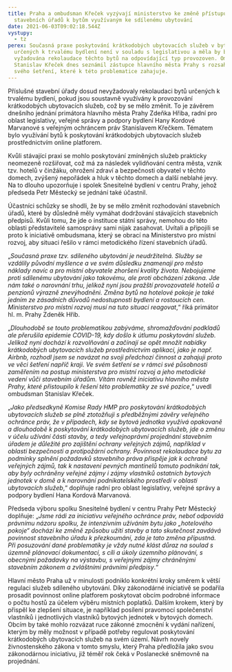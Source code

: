 ```yaml
---
title: Praha a ombudsman Křeček vyzývají ministerstvo ke změně přístupu
  stavebních úřadů k bytům využívaným ke sdílenému ubytování
date: 2021-06-03T09:02:18.544Z
vystupy:
  - tz
perex: Současná praxe poskytování krátkodobých ubytovacích služeb v bytech
  určených k trvalému bydlení není v souladu s legislativou a měla by být
  vyžadována rekolaudace těchto bytů na odpovídající typ provozoven. Ombudsman
  Stanislav Křeček dnes seznámil zástupce hlavního města Prahy s rozsahem a cíli
  svého šetření, které k této problematice zahajuje.
---
```

<p>Příslušné&nbsp;stavební úřady dosud nevyžadovaly rekolaudaci bytů určených k trvalému bydlení, pokud jsou soustavně využívány k provozování krátkodobých ubytovacích služeb, což by se mělo změnit. To je závěrem dnešního jednání primátora hlavního města Prahy Zdeňka Hřiba, radní pro oblast legislativy, veřejné správy a podpory bydlení Hany Kordové Marvanové s veřejným ochráncem práv Stanislavem Křečkem. Tématem bylo využívání bytů k poskytování krátkodobých ubytovacích služeb prostřednictvím online platforem.</p>
<p>Kvůli stávající praxi se mohlo poskytování zmíněných služeb prakticky neomezeně rozšiřovat, což má za následek vylidňování centra města, vznik tzv. hotelů v činžáku, ohrožení zdraví a bezpečnosti obyvatel v těchto domech, zvýšený nepořádek a hluk v těchto domech a další neblahé jevy. Na to dlouho upozorňuje i spolek Snesitelné bydlení v centru Prahy, jehož předseda Petr Městecký se jednání také účastnil.</p>
<p>Účastníci schůzky se shodli, že by se mělo změnit rozhodování stavebních úřadů, které by důsledně měly vymáhat dodržování stávajících stavebních předpisů. Kvůli tomu, že jde o instituce státní správy, nemohou do této oblasti představitelé samosprávy sami nijak zasahovat. Uvítali a připojili se proto k&nbsp;iniciativě ombudsmana, který se obrací na Ministerstvo pro místní rozvoj, aby situaci řešilo v rámci metodického řízení stavebních úřadů.</p>
<p>„<em>Současná praxe tzv. sdíleného ubytování je neudržitelná. Služby se vzdálily původní myšlence a ve svém důsledku znamenají pro město náklady navíc a pro místní obyvatele zhoršení kvality života. Nebojujeme proti sdílenému ubytování jako takovému, ale proti obcházení zákona. Jde nám také o narovnání trhu, jelikož nyní jsou pražští provozovatelé hotelů a penzionů výrazně znevýhodněni. Změna bytů na hotelové pokoje je také jedním ze zásadních důvodů nedostupnosti bydlení a rostoucích cen. Ministerstvo pro místní rozvoj musí na tuto situaci reagovat</em>,“ říká primátor hl. m. Prahy Zdeněk Hřib.</p>
<p>„<em>Dlouhodobě se touto problematikou zabýváme, shromažďování podkladů ale přerušila epidemie COVID-19, kdy došlo k útlumu poskytování služeb. Jelikož nyní dochází k rozvolňování a začínají se opět množit nabídky krátkodobých ubytovacích služeb prostřednictvím aplikací, jako je např. Airbnb, rozhodl jsem se navázat na svoji předchozí činnost a zahajuji proto ve věci šetření napříč kraji. Ve svém šetření se v rámci své působnosti zaměřením na postup ministerstva pro místní rozvoj a jeho metodické vedení vůči stavebním úřadům. Vítám rovněž iniciativu hlavního města Prahy, které přistoupilo k řešení této problematiky ze své pozice</em>,“ uvedl ombudsman Stanislav Křeček.</p>
<p>„<em>Jako předsedkyně Komise Rady HMP pro poskytování krátkodobých ubytovacích služeb se plně ztotožňuji s&nbsp;předběžnými závěry veřejného ochránce práv, že v případech, kdy se bytová jednotka využívá opakovaně a dlouhodobě k&nbsp;poskytování krátkodobých ubytovacích služeb, jde o změnu v účelu užívání části stavby, a tedy veřejnoprávní projednání stavebním úřadem je důležité pro zajištění ochrany veřejných zájmů, například v oblasti bezpečnosti a protipožární ochrany. Povinnost rekolaudace bytu za podmínky splnění požadavků stavebního práva přispěje jak k ochraně veřejných zájmů, tak k nastavení pevných mantinelů tomuto podnikání tak, aby byly ochráněny veřejné zájmy i zájmy vlastníků ostatních bytových jednotek v domě a k narovnání podnikatelského prostředí v oblasti ubytovacích služeb</em>,“ doplňuje radní pro oblast legislativy, veřejné správy a podpory bydlení Hana Kordová Marvanová.</p>
<p>Předseda výboru spolku Snesitelné bydlení v centru Prahy Petr Městecký doplňuje: „<em>Jsme rádi za iniciativu veřejného ochránce práv, neboť odpovídá právnímu názoru spolku, že intenzivním užíváním bytu jako „hotelového pokoje“ dochází ke změně způsobu užití stavby a tato skutečnost zavdává povinnost stavebního úřadu k přezkoumání, zda je tato změna přípustná. Při posuzování dané problematiky je vždy nutné klást důraz na soulad s územně plánovací dokumentací, s cíli a úkoly územního plánování, s obecnými požadavky na výstavbu, s veřejnými zájmy chráněnými stavebním zákonem a zvláštními právními předpisy</em>.“</p>
<p>Hlavní město Praha už v minulosti podniklo konkrétní kroky směrem k větší regulaci služeb sdíleného ubytování. Díky zákonodárné iniciativě se podařila prosadit povinnost online platforem poskytovat obcím podrobné informace o počtu hostů za účelem výběru místních poplatků. Dalším krokem, který by přispěl ke zlepšení situace, je například posílení pravomocí společenství vlastníků i jednotlivých vlastníků bytových jednotek v bytových domech. Obcím by také mohlo rozvázat ruce zákonné zmocnění k vydání nařízení, kterým by měly možnost v případě potřeby regulovat poskytování krátkodobých ubytovacích služeb na svém území. Návrh novely živnostenského zákona v tomto smyslu, který Praha předložila jako svou zákonodárnou iniciativu, již téměř rok čeká v Poslanecké sněmovně na projednání.</p>

